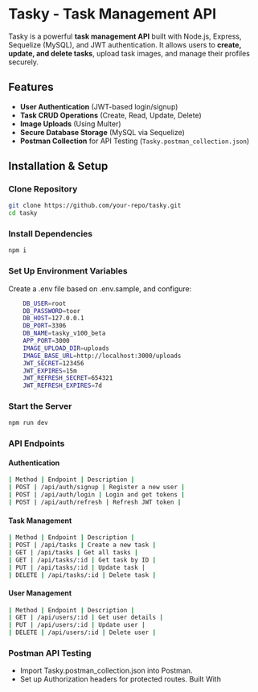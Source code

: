 # Tasky - Task Management API

Tasky is a powerful **task management API** built with Node.js, Express, Sequelize (MySQL), and JWT authentication. It allows users to **create, update, and delete tasks**, upload task images, and manage their profiles securely.

## Features

- **User Authentication** (JWT-based login/signup)
- **Task CRUD Operations** (Create, Read, Update, Delete)
- **Image Uploads** (Using Multer)
- **Secure Database Storage** (MySQL via Sequelize)
- **Postman Collection** for API Testing (`Tasky.postman_collection.json`)

## Installation & Setup

### Clone Repository

```bash
git clone https://github.com/your-repo/tasky.git
cd tasky
```
### Install Dependencies
```bash
npm i
```

### Set Up Environment Variables
Create a .env file based on .env.sample, and configure:
```bash
    DB_USER=root
    DB_PASSWORD=toor
    DB_HOST=127.0.0.1
    DB_PORT=3306
    DB_NAME=tasky_v100_beta
    APP_PORT=3000
    IMAGE_UPLOAD_DIR=uploads
    IMAGE_BASE_URL=http://localhost:3000/uploads
    JWT_SECRET=123456
    JWT_EXPIRES=15m
    JWT_REFRESH_SECRET=654321
    JWT_REFRESH_EXPIRES=7d
```
### Start the Server
```bash 
npm run dev
```
### API Endpoints
#### Authentication
```bash 
| Method | Endpoint | Description | 
| POST | /api/auth/signup | Register a new user | 
| POST | /api/auth/login | Login and get tokens | 
| POST | /api/auth/refresh | Refresh JWT token |
```


#### Task Management
```bash 
| Method | Endpoint | Description | 
| POST | /api/tasks | Create a new task | 
| GET | /api/tasks | Get all tasks | 
| GET | /api/tasks/:id | Get task by ID | 
| PUT | /api/tasks/:id | Update task | 
| DELETE | /api/tasks/:id | Delete task |
```


#### User Management
```bash 
| Method | Endpoint | Description | 
| GET | /api/users/:id | Get user details | 
| PUT | /api/users/:id | Update user | 
| DELETE | /api/users/:id | Delete user |
```

### Postman API Testing
- Import Tasky.postman_collection.json into Postman.
- Set up Authorization headers for protected routes.
Built With



